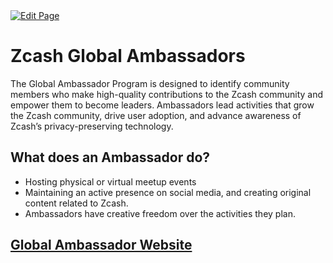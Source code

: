 <a href="https://github.com/Zechub/zechub/edit/main/site/Zcash_Community/Zcash_Global_Ambassadors.md" target="_blank">
  <img src="https://img.shields.io/badge/Edit-blue" alt="Edit Page"/>
</a>

# Zcash Global Ambassadors


The Global Ambassador Program is designed to identify community members who make high-quality contributions to the Zcash community and empower them to become leaders. Ambassadors lead activities that grow the Zcash community, drive user adoption, and advance awareness of Zcash’s privacy-preserving technology.

## What does an Ambassador do?

  * Hosting physical or virtual meetup events
  * Maintaining an active presence on social media, and creating original content related to Zcash.
  * Ambassadors have creative freedom over the activities they plan. 
  
## [Global Ambassador Website](https://zcashambassadors.com)
  


 

